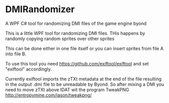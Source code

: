# DMIRandomizer
A WPF C# tool for randomizing DMI files of the game engine byond

This is a little WPF tool for randomizing DMI files.
THis happens by randomly copying random sprites over other sprites

This can be done either in one file itself or you can insert sprites from file A into file B.

To use this tool you need https://github.com/exiftool/exiftool and set "exiftool" accordingly.

Currently exiftool imports the zTXt metadata at the end of the file resulting in the output .dmi file to be unreadable by Byond.
So after mixing a DMI you need to move zTXt above IDAT wit the program TweakPNG http://entropymine.com/jason/tweakpng/
